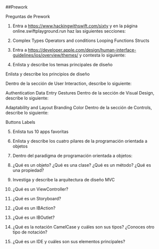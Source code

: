 ##Prework

Preguntas de Prework
1. Entra a https://www.hackingwithswift.com/sixty y en la página online.swiftplayground.run haz las siguientes secciones:

2. Complex Types
Operators and conditions
Looping
Functions
Structs

3. Entra a https://developer.apple.com/design/human-interface-guidelines/ios/overview/themes/ y contesta lo siguiente:

4. Enlista y describe los temas principales de diseño

Enlista y describe los principios de diseño

Dentro de la sección de User Interaction, describe lo siguiente:

Authentication
Data Entry
Gestures
Dentro de la sección de Visual Design, describe lo siguiente:

Adaptability and Layout
Branding
Color
Dentro de la sección de Controls, describe lo siguiente:

Buttons
Labels

5. Enlista tus 10 apps favoritas

6. Enlista y describe los cuatro pilares de la programación orientada a objetos

7. Dentro del paradigma de programación orientada a objetos:

8. ¿Qué es un objeto?
¿Qué es una clase?
¿Qué es un método?
¿Qué es una propiedad?

9. Investiga y describe la arquitectura de diseño MVC

10. ¿Qué es un ViewController?

11. ¿Qué es un Storyboard?

12. ¿Qué es un IBAction?

13. ¿Qué es un IBOutlet?

14. ¿Qué es la notación CamelCase y cuáles son sus tipos? ¿Conoces otro tipo de notación?

15. ¿Qué es un IDE y cuáles son sus elementos principales?